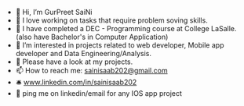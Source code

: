 - 👋 Hi, I’m GurPreet SaiNi
- 💞️ I love working on tasks that require problem soving skills.
- 🌱 I have completed a DEC - Programming course at College LaSalle. (also have Bachelor's in Computer Application)
- 👀 I’m interested in projects related to web developer, Mobile app developer and Data Engineering/Analysis.
- 📎 Please have a look at my projects.
- 📫 How to reach me: sainisaab202@gmail.com
- 🛎️ www.linkedin.com/in/sainisaab202
- 📆 ping me on linkedin/email for any IOS app project
<!---
sainisaab202/sainisaab202 is a ✨ special ✨ repository because its `README.md` (this file) appears on your GitHub profile.
You can click the Preview link to take a look at your changes.
--->
